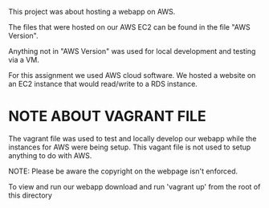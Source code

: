  This project was about hosting a webapp on AWS.

 The files that were hosted on our AWS EC2 can be found in the file "AWS Version".
 
 Anything not in "AWS Version" was used for local development and testing via a VM.
 
 For this assignment we used AWS cloud software. We hosted a website on an EC2 instance that would read/write to a RDS instance.

# NOTE ABOUT VAGRANT FILE
 The vagrant file was used to test and locally develop our webapp while the instances for AWS were being setup. This vagant file is not used to setup anything to do with AWS.
 
 NOTE: Please be aware the copyright on the webpage isn't enforced.
 
 To view and run our webapp download and run 'vagrant up' from the root of this directory
